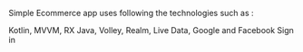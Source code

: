 Simple Ecommerce app uses following the technologies such as :

Kotlin, MVVM, RX Java, Volley, Realm, Live Data, Google and Facebook Sign in 
